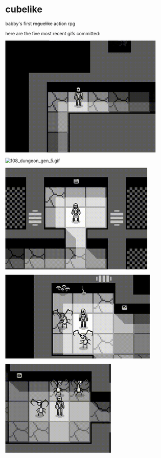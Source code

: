 # cubelike
babby's first ~~roguelike~~ action rpg 

here are the five most recent gifs committed:

![109_open_chest_action.gif](gifs/109_open_chest_action.gif?raw=true "109_open_chest_action")

![108_dungeon_gen_5.gif](gifs/108_dungeon_gen_5.gif?raw=true "108_dungeon_gen_5")

![107_smooth_moves.gif](gifs/107_smooth_moves.gif?raw=true "107_smooth_moves")

![106_combat.gif](gifs/106_combat.gif?raw=true "106_combat")

![105_attack_animation.gif](gifs/105_attack_animation.gif?raw=true "105_attack_animation")

